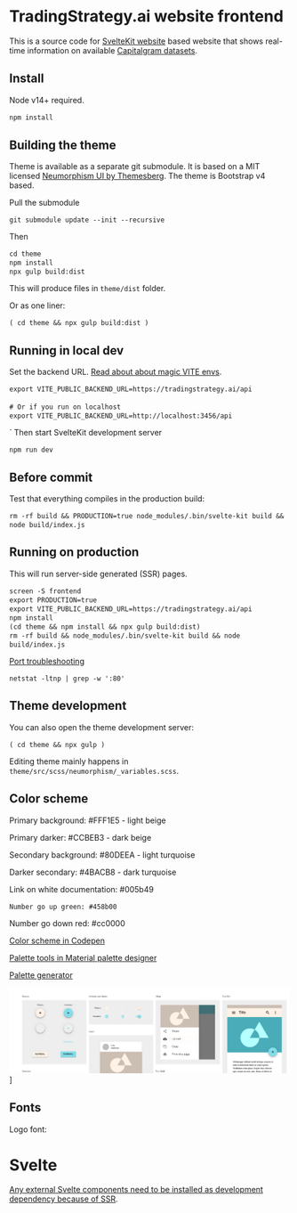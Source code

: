 # TradingStrategy.ai website frontend

This is a source code for [SvelteKit website](https://kit.svelte.dev/docs) based website that shows real-time information on available [Capitalgram datasets](https://mightyeagle.capitalgram.com/datasets).

## Install

Node v14+ required.

```sh
npm install
```

## Building the theme

Theme is available as a separate git submodule. 
It is based on a MIT licensed [Neumorphism UI by Themesberg](https://github.com/themesberg/neumorphism-ui-bootstrap).
The theme is Bootstrap v4 based.

Pull the submodule

```shell
git submodule update --init --recursive
```

Then

```shell
cd theme
npm install
npx gulp build:dist
```

This will produce files in `theme/dist` folder.

Or as one liner:

```shell
( cd theme && npx gulp build:dist )
```

## Running in local dev

Set the backend URL. [Read about about magic VITE envs](https://stackoverflow.com/questions/68479217/how-to-load-environment-variables-in-svelte). 

```shell
export VITE_PUBLIC_BACKEND_URL=https://tradingstrategy.ai/api

# Or if you run on localhost
export VITE_PUBLIC_BACKEND_URL=http://localhost:3456/api
```
`
Then start SvelteKit development server

```shell
npm run dev
```

## Before commit

Test that everything compiles in the production build:

```shell
rm -rf build && PRODUCTION=true node_modules/.bin/svelte-kit build && node build/index.js
```

## Running on production

This will run server-side generated (SSR) pages.

```shell
screen -S frontend
export PRODUCTION=true 
export VITE_PUBLIC_BACKEND_URL=https://tradingstrategy.ai/api
npm install
(cd theme && npm install && npx gulp build:dist)
rm -rf build && node_modules/.bin/svelte-kit build && node build/index.js
```

[Port troubleshooting](https://www.tecmint.com/find-out-which-process-listening-on-a-particular-port/)

```shell
netstat -ltnp | grep -w ':80' 
```

## Theme development

You can also open the theme development server:

```shell
( cd theme && npx gulp )
```

Editing theme mainly happens in `theme/src/scss/neumorphism/_variables.scss`.

## Color scheme

Primary background: #FFF1E5 - light beige

Primary darker: #CCBEB3 - dark beige

Secondary background: #80DEEA - light turquoise

Darker secondary: #4BACB8 - dark turquoise

Link on white documentation: #005b49

    Number go up green: #458b00

Number go down red: #cc0000

[Color scheme in Codepen](https://codepen.io/miohtama/pen/OJgpqNa)

[Palette tools in Material palette designer](https://material.io/resources/color/#!/?view.left=0&view.right=1&primary.color=eeb302&secondary.color=80DEEA)

[Palette generator](https://mycolor.space/?hex=%23FFF1E5&sub=1)

![colormap](./colormap.png?)]

## Fonts

Logo font: 

# Svelte

[Any external Svelte components need to be installed as development dependency because of SSR](https://github.com/sveltejs/sapper-template#using-external-components).

```shell

```

